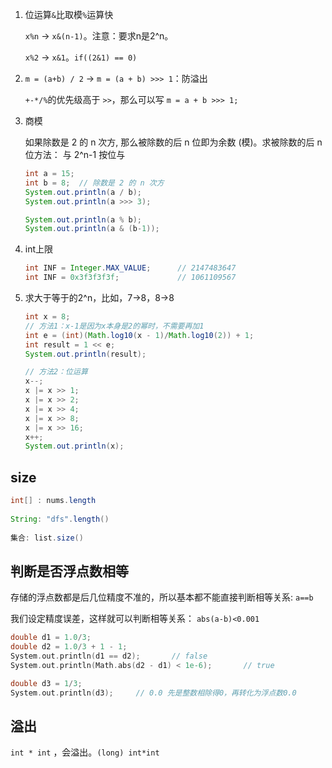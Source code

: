 1. 位运算`&`比取模`%`运算快

    `x%n` → `x&(n-1)`。注意：要求n是2^n。

    `x%2` → `x&1`。`if((2&1) == 0)`

2. `m = (a+b) / 2` → `m = (a + b) >>> 1`：防溢出

    `+-*/%`的优先级高于 `>>`，那么可以写 `m = a + b >>> 1;`

3. 商模

    如果除数是 2 的 n 次方, 那么被除数的后 n 位即为余数 (模)。求被除数的后 n 位方法： 与 2^n-1 按位与
    ```java
    int a = 15;
    int b = 8;  // 除数是 2 的 n 次方
    System.out.println(a / b);
    System.out.println(a >>> 3);
    
    System.out.println(a % b);
    System.out.println(a & (b-1));
    ```

4. int上限

    ```java
    int INF = Integer.MAX_VALUE;      // 2147483647
    int INF = 0x3f3f3f3f;			  // 1061109567
    ```

5. 求大于等于的2^n，比如，7→8，8→8

    ```java
    int x = 8;
    // 方法1：x-1是因为x本身是2的幂时，不需要再加1
    int e = (int)(Math.log10(x - 1)/Math.log10(2)) + 1;
    int result = 1 << e;
    System.out.println(result);
    
    // 方法2：位运算
    x--;
    x |= x >> 1;
    x |= x >> 2;
    x |= x >> 4;
    x |= x >> 8;
    x |= x >> 16;
    x++;
    System.out.println(x);
    ```


## size

```java
int[] : nums.length
    
String: "dfs".length()
    
集合: list.size()
```

## 判断是否浮点数相等
存储的浮点数都是后几位精度不准的，所以基本都不能直接判断相等关系: `a==b`

我们设定精度误差，这样就可以判断相等关系： `abs(a-b)<0.001`

```cpp
double d1 = 1.0/3;
double d2 = 1.0/3 + 1 - 1;
System.out.println(d1 == d2);       // false
System.out.println(Math.abs(d2 - d1) < 1e-6);       // true

double d3 = 1/3;
System.out.println(d3);     // 0.0 先是整数相除得0，再转化为浮点数0.0
```

## 溢出

`int * int` ，会溢出。`(long) int*int`

